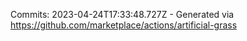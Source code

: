 Commits: 2023-04-24T17:33:48.727Z - Generated via https://github.com/marketplace/actions/artificial-grass
<br>
